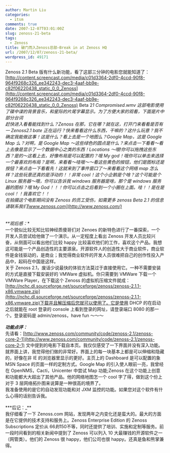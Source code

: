 ```yaml
---
author: Martin Liu
categories:
  - itsm
comments: true
date: 2007-12-07T03:01:00Z
slug: zenoss-21-beta
tags:
  - Zenoss
title: 破门而入Zenoss总部–Break in at Zenoss HQ
url: /2007/12/07/zenoss-21-beta/
wordpress_id: 49171
---
```


Zenoss 2.1 Beta 版有什么新功能，看了这部三分钟的电影您就能知道了：[http://content.screencast.com/media/c01d3364-2df0-4ccd-90f8-964f9268c326_ee342243-dec3-4aaf-bb9e-c82f06220438_static_0_0_Zenoss](http://content.screencast.com/media/c01d3364-2df0-4ccd-90f8-964f9268c326_ee342243-dec3-4aaf-bb9e-c82f06220438_static_0_0_Zenoss) Beta 2*1 Compromised.wmv 这部电影使用了碟中谍的背景音乐，和星际的片尾字幕显示。为了方便大家的观看，下面是片中部分台词<br />赶快进入看看能找到什么？Zenoss 在那，它在哪？就在这，打开门来看看是否有一 Zenoss2.1 bate 正在运行？快来看看这什么东西，干嘛的？这什么玩意？我不确定我能做这事！这是什么？看上去是一个地图么？Google Map，这是 Google Map 么？对啊，是 Google Map ～这些绿色的圆点是什么？来点击一下看看～看上去像是显示了一个数据中心之类的东西！Locations ～哦!你可以拖拽这些东西？是的～这看上去，好像布局是可以配置的？哦 My god！哦你可以单击来选择一个最喜欢的布局？是啊，来看看～哇哦～～看这些黄色的按钮，他们是图标还是按钮？来点击一下看看先！这就来到了事件窗口了～来看看这个网络 map 怎么样？这些玩意还真的是浮动的！！非常 cool！这个小企鹅是个啥？这个可能是个 Linux 服务器～哦，你可以告诉我 windows 服务器是啥，那个是 windows 服务器的图标？哦 My God！！！你可以点击之后看到一个小圈在上面。哇！！是在是 cool！！我喜欢它！！<br />在拍摄这个电影期间没有 Zenoss 的员工受伤，如需更多 zenoss Beta 2.1 的信息请联系我们[www.zenoss.com](http://www.zenoss.com/)<br /><br /><br />\*\**观后感：***<br />一个貌似比较无知比较神经质傻哥们对 Zenoes 的新特色进行了一番探索，一个开发人员尝试给他做了一个演示。从一定程度上看出 Zenoss 开发人员比较兴奋，从侧面可以看出他们比较 happy 比较喜欢他们的工作，喜欢这个产品。我想这可能是一个产品创造性的主要源泉。开源软件人的创造性大于商业软件，商业软件是金钱驱动的，是商业；我觉得商业软件的开发人员很难把自己的创作性投入产品中，起码在中国是这样。<br />关于 Zenoss 2.1，废话少说最快的体验方法莫过于直接使用它。一种不需要安装的方式是直接下载安装好的 VMWare 虚拟机。你只需要到 VMWare 下载一个 VMWare Player，在下载这个 Zenoss 的虚拟机压缩文件就成：[http://nchc.dl.sourceforge.net/sourceforge/zenoss/zenoss-2.1.1-x86.vmware.zip](http://nchc.dl.sourceforge.net/sourceforge/zenoss/zenoss-2.1.1-x86.vmware.zip)下载并且解压缩后您就可以使用了。它是使用 DHCP 的在启动之后就能在 root 登录的 console 上看到登录的网址，请登录端口 8080 的那一个。登录密码是 admin/zenoss，have fun ～～～<br /><br />***功能点评：***<br />先请看：[http://www.zenoss.com/community/code/zenoss-2.1/zenoss-core-2-1](http://www.zenoss.com/community/code/zenoss-2.1/zenoss-core-2-1) 文中提到的电影下载自本页。我仅仅感受了一下界面并没有深入功能。就界面上讲，我觉得他们做的非常好。界面上的每一块基本上都是可以伸缩和隐藏的，好像在非 IE 的浏览器里显示的更好。主页上的 Dashboard 是可以配置的象 MSN Space 的页面一样的定制方式。Google Map 的引入使人眼前一亮，我曾经在 OpenNMS，Cacti，Unicenter 中尝试 Map 功能;Zenoss 在这个功能上创意和功能都大大超出了其他产品。他的网络地图怎一个 cool 字了得，做到这个份上对于 3 层网络拓扑图来说算是一种很高的境界了。<br />我准备使用的是它的自动发现功能和对 JXM 监控的功能。如果您对这个软件有什么心得的话别告诉我。<br /><br />***后记：\_\*\*<br />我仔细看了一下 Zenoss.com 网站，发现两年之内变化还是蛮大的。最大的方面是在它提供的技术支持和服务上。Zenoss Enterprise Edition 的 Zenoss Subscriptions 定价从 66$到150$不等，同时还提供了培训、实施和定制等服务。前一段时间看到的相关新闻中提到了 Zenoss 可以列入 10 大最赚钱的开源软件之一（网管类）。他们的 Zenoss 很 happy，他们公司也很 happy。还真是鱼和熊掌兼得。
